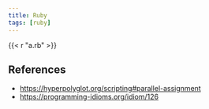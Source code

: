 ```yaml
---
title: Ruby
tags: [ruby]
---
```


{{< r "a.rb" >}}

## References

- <https://hyperpolyglot.org/scripting#parallel-assignment>
- <https://programming-idioms.org/idiom/126>
